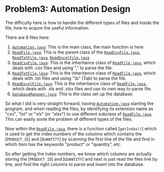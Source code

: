 Problem3: Automation Design
========

The difficulty here is how to handle the different types of files and inside the file, how to acqure the useful information.

There are 6 files here:
1. [```Automation.java```](https://github.com/southpenguin/SHouse/blob/master/Problem3/Automation.java): This is the main class, the main function is here
2. [```ReadFile.java```](https://github.com/southpenguin/SHouse/blob/master/Problem3/ReadFile.java): This is the parent class of the [```ReadCsvFile.java```](https://github.com/southpenguin/SHouse/blob/master/Problem3/ReadCsvFile.java), [```ReadTxtFile.java```](https://github.com/southpenguin/SHouse/blob/master/Problem3/ReadTxtFile.java), [```ReadExcelFile.java```](https://github.com/southpenguin/SHouse/blob/master/Problem3/ReadExcelFile.java)
3. [```ReadCsvFile.java```](https://github.com/southpenguin/SHouse/blob/master/Problem3/ReadCsvFile.java): This is the inheritance class of [```ReadFile.java```](https://github.com/southpenguin/SHouse/blob/master/Problem3/ReadFile.java), which deals with .csv files and using "," to parse the file.
4. [```ReadTxtFile.java```](https://github.com/southpenguin/SHouse/blob/master/Problem3/ReadTxtFile.java): This is the inheritance class of [```ReadFile.java```](https://github.com/southpenguin/SHouse/blob/master/Problem3/ReadFile.java), which deals with .txt files and using "\b" (Tab) to parse the file.
5. [```ReadExcelFile.java```](https://github.com/southpenguin/SHouse/blob/master/Problem3/ReadExcelFile.java): This is the inheritance class of [```ReadFile.java```](https://github.com/southpenguin/SHouse/blob/master/Problem3/ReadFile.java), which deals with .xls and .xlsx files and use its own way to parse file.
6. [```DatabaseManager.java```](https://github.com/southpenguin/SHouse/blob/master/Problem3/DatabaseManager.java): This is the class set up the database.

So what I did is very straight forward, having [```Automation.java```](https://github.com/southpenguin/SHouse/blob/master/Problem3/Automation.java) starting the program, and when reading the files, by identifying its extension name as "csv", "txt" or "xls" (or "xlsx") to use different subclass of [```ReadFile.java```](https://github.com/southpenguin/SHouse/blob/master/Problem3/ReadFile.java). This can easily sovle the problem of different types of the files.

Now within the [```ReadFile.java```](https://github.com/southpenguin/SHouse/blob/master/Problem3/ReadFile.java), there is a function called [```getIndex()```] which is used to get the index numbers of the columns which contains the [```PRODUCT_ID```] and [```QUANTITY```] by scanning the first line of the file and find in which item has the keywords "product" or "quantity", etc.

So after getting the index numbers, we know which columns are actually storing the [```PRODUCT_ID```] and [```QUANTITY```] and next is just read the files line by line, and find the right columns to parse and insert into the database.